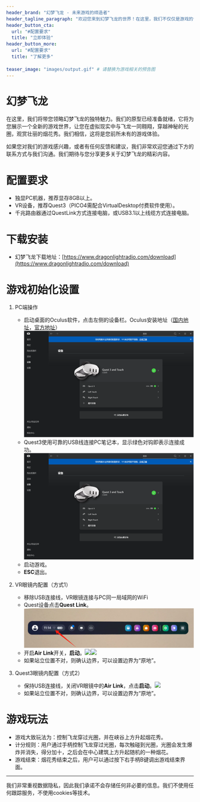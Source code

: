 ```yaml
---
header_brand: "幻梦飞龙 - 未来游戏的缔造者"
header_tagline_paragraph: "欢迎您来到幻梦飞龙的世界！在这里，我们不仅仅是游戏的创造者，更是您未来娱乐体验的建筑师。准备好，与我们一起驾驭飞龙，穿越神秘的光圈，体验前所未有的虚拟现实之旅。让我们开始吧！"
header_button_cta:
  url: "#配置要求"
  title: "立即体验"
header_button_more:
  url: "#配置要求"
  title: "了解更多"

teaser_image: "images/output.gif" # 请替换为游戏相关的预告图
---
```


幻梦飞龙
==================

在这里，我们将带您领略幻梦飞龙的独特魅力。我们的原型已经准备就绪，它将为您展示一个全新的游戏世界，让您在虚拟现实中与飞龙一同翱翔，穿越神秘的光圈，观赏壮丽的烟花秀。我们相信，这将是您前所未有的游戏体验。

如果您对我们的游戏感兴趣，或者有任何反馈和建议，我们非常欢迎您通过下方的联系方式与我们沟通。我们期待与您分享更多关于幻梦飞龙的精彩内容。

 

# 配置要求

- 独显PC机器，推荐显存8GB以上。
- VR设备，推荐Quest3（PICO4需配合VirtualDesktop付费软件使用）。
- 千兆路由器通过QuestLink方式连接电脑，或USB3.1以上线缆方式连接电脑。

# 下载安装

- 幻梦飞龙下载地址：[https://www.dragonlightradio.com/download](https://www.dragonlightradio.com/download)

# 游戏初始化设置

1. PC端操作
   - 启动桌面的Oculus软件，点击左侧的设备栏。Oculus安装地址（[国内地址](https://gitee.com/tornado245/dragon/raw/master/OculusSetup.exe)，[官方地址](https://www.oculus.com/download_app/?id=1582076955407037)）![](images/oculus1.png)
   - Quest3使用可靠的USB线连接PC笔记本，显示绿色对钩即表示连接成功。![](images/oculus_success.png)
   - 启动游戏。
   - **ESC**退出。

2. VR眼镜内配置（方式1）
   - 移除USB连接线，VR眼镜连接与PC同一局域网的WiFi
   - Quest设备点击**Quest Link**。![](images/oculus_2.png)
   - 开启**Air Link**开关，**启动**。![](images/quest_link.jpg)![](images/quest_link2.jpg)
   - 如果站立位置不对，则确认边界，可以设置边界为“原地”。

3. Quest3眼镜内配置（方式2）
   - 保持USB连接线，关闭VR眼镜中的**Air Link**，点击**启动**。![](images/quest_link_close.jpg)
   - 如果站立位置不对，则确认边界，可以设置边界为“原地”。

# 游戏玩法

- 游戏大致玩法为：控制飞龙穿过光圈，并在峡谷上方升起烟花秀。
- 计分规则：用户通过手柄控制飞龙穿过光圈，每次触碰到光圈，光圈会发生爆炸并消失，得分加十，之后会在中心建筑上方升起随机的一种烟花。
- 游戏结束：烟花秀结束之后，用户可以通过按下右手柄B键调出游戏结束界面。


---

 

我们非常重视数据隐私，因此我们承诺不会存储任何非必要的信息。我们不使用任何跟踪服务，不使用cookies等技术。
